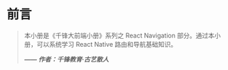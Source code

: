 # 前言

> 本小册是《千锋大前端小册》系列之 React Navigation 部分。通过本小册，可以系统学习 React Native 路由和导航基础知识。
>
>***—— 作者：千锋教育·古艺散人***